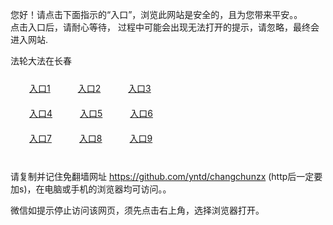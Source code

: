 您好！请点击下面指示的“入口”，浏览此网站是安全的，且为您带来平安。。 <br/>
点击入口后，请耐心等待， 过程中可能会出现无法打开的提示，请忽略，最终会进入网站. </br>

法轮大法在长春<br/>
<div style="padding:10px"><a style="margin:20px" target="_blank" href="https://d3l9d49aqzxnny.cloudfront.net/2Qpsp?oamzz" id="ccLink1" rel="nofollow">入口1</a> <a target="_blank" style="margin:20px" href="https://d1gqnvr6hg94i1.cloudfront.net/2Qpsp?rdlpe" id="ccLink2" rel="nofollow">入口2</a> <a style="margin:20px" target="_blank" href="https://d1l665fl3n5do3.cloudfront.net/2Qpsp?iakoph" id="ccLink3" rel="nofollow">入口3</a></div>

<div style="padding:10px" ><a style="margin:20px" target="_blank" href="https://d3l9d49aqzxnny.cloudfront.net/2Qpsp?oamzz" id="ccLink4" rel="nofollow">入口4</a> <a style="margin:20px" href="https://d1gqnvr6hg94i1.cloudfront.net/2Qpsp?rdlpe" target="_blank" id="ccLink5" rel="nofollow">入口5</a> <a style="margin:20px" href="https://d1l665fl3n5do3.cloudfront.net/2Qpsp?iakoph" target="_blank" id="ccLink6" rel="nofollow">入口6</a></div>

<div style="padding:10px"><a style="margin:20px" target="_blank" href="https://d3l9d49aqzxnny.cloudfront.net/2Qpsp?oamzz" id="ccLink7" rel="nofollow">入口7</a> <a style="margin:20px" href="https://d1gqnvr6hg94i1.cloudfront.net/2Qpsp?rdlpe" target="_blank" id="ccLink8" rel="nofollow">入口8</a> <a style="margin:20px" target="_blank" href="https://d1l665fl3n5do3.cloudfront.net/2Qpsp?iakoph" id="ccLink9" rel="nofollow">入口9</a></div>

<br/>



请复制并记住免翻墙网址 https://github.com/yntd/changchunzx (http后一定要加s)，在电脑或手机的浏览器均可访问。。<br/>

微信如提示停止访问该网页，须先点击右上角，选择浏览器打开。
